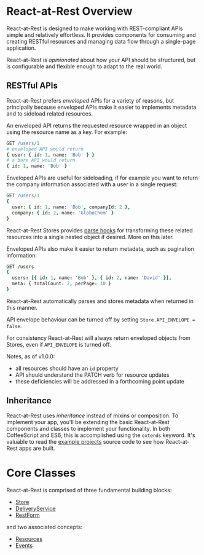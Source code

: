 # React-at-Rest Overview

React-at-Rest is designed to make working with REST-compliant APIs simple and relatively effortless. It provides components for consuming and creating RESTful resources and managing data flow through a single-page application.

React-at-Rest is *opinionated* about how your API should be structured, but is configurable and flexible enough to adapt to the real world.

## RESTful APIs

React-at-Rest prefers *enveloped* APIs for a variety of reasons, but principally because enveloped APIs make it easier to implements metadata and to sideload related resources.

An enveloped API returns the requested resource wrapped in an object using the resource name as a key. For example:
```coffeescript
GET /users/1
# enveloped API would return
{ user: { id: 1, name: 'Bob' } }
# a bare API would return
{ id: 1, name: 'Bob' }
```
Enveloped APIs are useful for sideloading, if for example you want to return the company information associated with a user in a single request:
```coffeescript
GET /users/1
{
  user: { id: 1, name: 'Bob', companyId: 2 },
  company: { id: 2, name: 'GloboChem' }
}
```
React-at-Rest Stores provides [parse hooks](store.md#parseResource) for transforming these related resources into a single nested object if desired. More on this later.

Enveloped APIs also make it easier to return metadata, such as pagination information:
```coffeescript
GET /users
{
  users: [{ id: 1, name: 'Bob' }, { id: 2, name: 'David' }],
  meta: { totalCount: 2, perPage: 10 }
}
```
React-at-Rest automatically parses and stores metadata when returned in this manner.

API envelope behaviour can be turned off by setting `Store.API_ENVELOPE = false`.

For consistency React-at-Rest will always return enveloped objects from Stores, even if `API_ENVELOPE` is turned off.

Notes, as of v1.0.0:
* all resources should have an `id` property
* API should understand the PATCH verb for resource updates
* these deficiencies will be addressed in a forthcoming point update

## Inheritance

React-at-Rest uses *inheritance* instead of mixins or composition. To implement your app, you'll be extending the basic React-at-Rest components and classes to implement your functionality. In both CoffeeScript and ES6, this is accomplished using the `extends` keyword. It's valuable to read the [example projects](https://github.com/PayloadDev/react-at-rest-examples) source code to see how React-at-Rest apps are built.

# Core Classes

React-at-Rest is comprised of three fundamental building blocks:
* [Store](store.md)
* [DeliveryService](deliveryservice.md)
* [RestForm](restform.md)

and two associated concepts:
* [Resources](resources.md)
* [Events](events.md)


